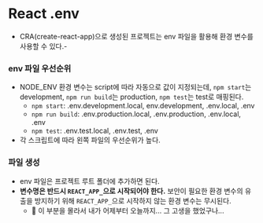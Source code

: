 # React .env

- CRA(create-react-app)으로 생성된 프로젝트는 env 파일을 활용해 환경 변수를 사용할 수 있다.-

### env 파일 우선순위

- NODE_ENV 환경 변수는 script에 따라 자동으로 값이 지정되는데, `npm start`는 development, `npm run build`는 production, `npm test`는 test로 매핑된다.
  - `npm start`: .env.development.local, env.development, .env.local, .env
  - `npm run build`: .env.production.local, .env.production, .env.local, .env
  - `npm test`: .env.test.local, .env.test, .env
- 각 스크립트에 따라 왼쪽 파일의 우선순위가 높다.

### 파일 생성

- env 파일은 프로젝트 루트 폴더에 추가하면 된다.
- **변수명은 반드시 `REACT_APP_`으로 시작되어야 한다.** 보안이 필요한 환경 변수의 유출을 방지하기 위해 `REACT_APP_`으로 시작하지 않는 환경 변수는 무시된다.
  - :rabbit: 이 부분을 몰라서 내가 어제부터 오늘까지... 그 고생을 했었구나...